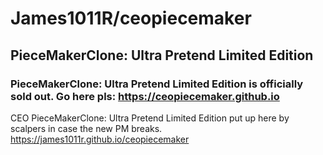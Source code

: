# James1011R/ceopiecemaker
## PieceMakerClone: Ultra Pretend Limited Edition
### PieceMakerClone: Ultra Pretend Limited Edition is officially sold out. Go here pls: https://ceopiecemaker.github.io



























CEO PieceMakerClone: Ultra Pretend Limited Edition put up here by scalpers in case the new PM breaks. https://james1011r.github.io/ceopiecemaker
